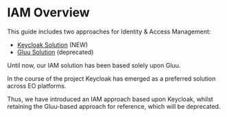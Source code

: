 # IAM Overview

This guide includes two approaches for Identity & Access Management:

* [Keycloak Solution](identity-service.md) (NEW)
* [Gluu Solution](login-service.md) (deprecated)

Until now, our IAM solution has been based solely upon Gluu.

In the course of the project Keycloak has emerged as a preferred solution across EO platforms.

Thus, we have introduced an IAM approach based upon Keycloak, whilst retaining the Gluu-based approach for reference, which will be deprecated.

